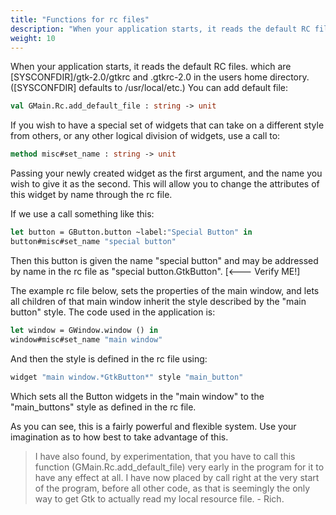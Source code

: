```yaml
---
title: "Functions for rc files"
description: "When your application starts, it reads the default RC files."
weight: 10
---
```


When your application starts, it reads the default RC files. which are [SYSCONFDIR]/gtk-2.0/gtkrc and .gtkrc-2.0 in the users home directory. ([SYSCONFDIR] defaults to /usr/local/etc.) You can add default file:

``` ocaml
val GMain.Rc.add_default_file : string -> unit
```
If you wish to have a special set of widgets that can take on a different style from others, or any other logical division of widgets, use a call to:

``` ocaml
method misc#set_name : string -> unit
```
Passing your newly created widget as the first argument, and the name you wish to give it as the second. This will allow you to change the attributes of this widget by name through the rc file.

If we use a call something like this:

``` ocaml
let button = GButton.button ~label:"Special Button" in
button#misc#set_name "special button"
```
Then this button is given the name "special button" and may be addressed by name in the rc file as "special button.GtkButton". [<--- Verify ME!]

The example rc file below, sets the properties of the main window, and lets all children of that main window inherit the style described by the "main button" style. The code used in the application is:

``` ocaml
let window = GWindow.window () in
window#misc#set_name "main window"
```
And then the style is defined in the rc file using:

``` ocaml
widget "main window.*GtkButton*" style "main_button"
```
Which sets all the Button widgets in the "main window" to the "main_buttons" style as defined in the rc file.

As you can see, this is a fairly powerful and flexible system. Use your imagination as to how best to take advantage of this.

> I have also found, by experimentation, that you have to call this function (GMain.Rc.add_default_file) very early in the program for it to have any effect at all. I have now placed by call right at the very start of the program, before all other code, as that is seemingly the only way to get Gtk to actually read my local resource file. - Rich.
